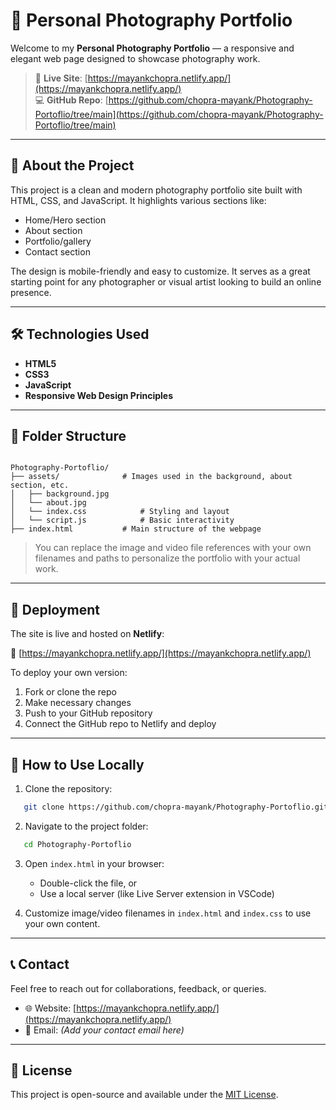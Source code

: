 # 📸 Personal Photography Portfolio

Welcome to my **Personal Photography Portfolio** — a responsive and elegant web page designed to showcase photography work.

> 🔗 **Live Site**: [https://mayankchopra.netlify.app/](https://mayankchopra.netlify.app/)  
> 💻 **GitHub Repo**: [https://github.com/chopra-mayank/Photography-Portoflio/tree/main](https://github.com/chopra-mayank/Photography-Portoflio/tree/main)

---

## 📌 About the Project

This project is a clean and modern photography portfolio site built with HTML, CSS, and JavaScript. It highlights various sections like:

- Home/Hero section  
- About section  
- Portfolio/gallery  
- Contact section

The design is mobile-friendly and easy to customize. It serves as a great starting point for any photographer or visual artist looking to build an online presence.

---

## 🛠️ Technologies Used

- **HTML5**
- **CSS3**
- **JavaScript**
- **Responsive Web Design Principles**

---

## 📁 Folder Structure

```

Photography-Portoflio/
├── assets/              # Images used in the background, about section, etc.
│   ├── background.jpg
│   └── about.jpg
│   └── index.css            # Styling and layout
│   └── script.js            # Basic interactivity
├── index.html           # Main structure of the webpage

````

> You can replace the image and video file references with your own filenames and paths to personalize the portfolio with your actual work.

---

## 🚀 Deployment

The site is live and hosted on **Netlify**:

🔗 [https://mayankchopra.netlify.app/](https://mayankchopra.netlify.app/)

To deploy your own version:

1. Fork or clone the repo  
2. Make necessary changes  
3. Push to your GitHub repository  
4. Connect the GitHub repo to Netlify and deploy  

---

## 🧰 How to Use Locally

1. Clone the repository:
```bash
   git clone https://github.com/chopra-mayank/Photography-Portoflio.git
````

2. Navigate to the project folder:

```bash
   cd Photography-Portoflio
```

3. Open `index.html` in your browser:

   * Double-click the file, or
   * Use a local server (like Live Server extension in VSCode)

4. Customize image/video filenames in `index.html` and `index.css` to use your own content.

---

## 📞 Contact

Feel free to reach out for collaborations, feedback, or queries.

* 🌐 Website: [https://mayankchopra.netlify.app/](https://mayankchopra.netlify.app/)
* 📧 Email: *(Add your contact email here)*

---

## 📃 License

This project is open-source and available under the [MIT License](LICENSE).

```
